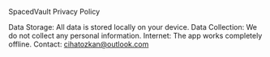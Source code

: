 SpacedVault Privacy Policy

Data Storage: All data is stored locally on your device.
Data Collection: We do not collect any personal information.
Internet: The app works completely offline.
Contact: cihatozkan@outlook.com
